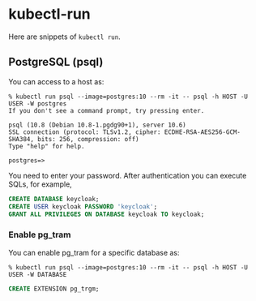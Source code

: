 # kubectl-run

Here are snippets of `kubectl run`.

## PostgreSQL (psql)

You can access to a host as:

```
% kubectl run psql --image=postgres:10 --rm -it -- psql -h HOST -U USER -W postgres
If you don't see a command prompt, try pressing enter.

psql (10.8 (Debian 10.8-1.pgdg90+1), server 10.6)
SSL connection (protocol: TLSv1.2, cipher: ECDHE-RSA-AES256-GCM-SHA384, bits: 256, compression: off)
Type "help" for help.

postgres=> 
```

You need to enter your password. After authentication you can execute SQLs, for example,

```sql
CREATE DATABASE keycloak;
CREATE USER keycloak PASSWORD 'keycloak';
GRANT ALL PRIVILEGES ON DATABASE keycloak TO keycloak;
```

### Enable pg_tram

You can enable pg_tram for a specific database as:

```
% kubectl run psql --image=postgres:10 --rm -it -- psql -h HOST -U USER -W DATABASE
```

```sql
CREATE EXTENSION pg_trgm;
```
